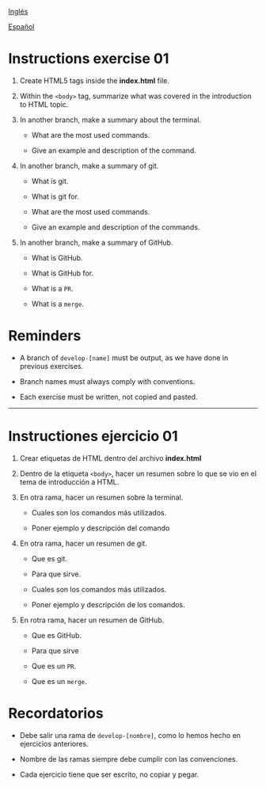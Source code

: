 [Inglés](#Instructions-exercise-01)

[Español](#Instructiones-ejercicio-01)

# Instructions exercise 01

1. Create HTML5 tags inside the **index.html** file.

2. Within the `<body>` tag, summarize what was covered in the introduction to HTML topic.

3. In another branch, make a summary about the terminal.

   - What are the most used commands.

   - Give an example and description of the command.

4. In another branch, make a summary of git.

   - What is git.

   - What is git for.

   - What are the most used commands.

   - Give an example and description of the commands.

5. In another branch, make a summary of GitHub.

   - What is GitHub.

   - What is GitHub for.

   - What is a `PR`.

   - What is a `merge`.

# Reminders

- A branch of `develop-[name]` must be output, as we have done in previous exercises.

- Branch names must always comply with conventions.

- Each exercise must be written, not copied and pasted.

---

# Instructiones ejercicio 01

1. Crear etiquetas de HTML dentro del archivo **index.html**

2. Dentro de la etiqueta `<body>`, hacer un resumen sobre lo que se vio en el tema de introducción a HTML.

3. En otra rama, hacer un resumen sobre la terminal.

   - Cuales son los comandos más utilizados.

   - Poner ejemplo y descripción del comando

4. En otra rama, hacer un resumen de git.

   - Que es git.

   - Para que sirve.

   - Cuales son los comandos más utilizados.

   - Poner ejemplo y descripción de los comandos.

5. En rotra rama, hacer un resumen de GitHub.

   - Que es GitHub.

   - Para que sirve

   - Que es un `PR`.

   - Que es un `merge`.

# Recordatorios

- Debe salir una rama de `develop-[nombre]`, como lo hemos hecho en ejercicios anteriores.

- Nombre de las ramas siempre debe cumplir con las convenciones.

- Cada ejercicio tiene que ser escrito, no copiar y pegar.
